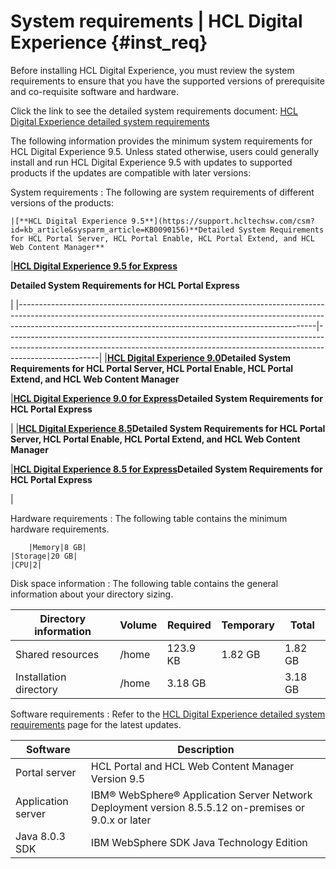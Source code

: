 # System requirements \| HCL Digital Experience {#inst_req}

Before installing HCL Digital Experience, you must review the system requirements to ensure that you have the supported versions of prerequisite and co-requisite software and hardware.

Click the link to see the detailed system requirements document: [HCL Digital Experience detailed system requirements](https://support.hcltechsw.com/csm?id=kb_article&sysparm_article=KB0013514)

The following information provides the minimum system requirements for HCL Digital Experience 9.5. Unless stated otherwise, users could generally install and run HCL Digital Experience 9.5 with updates to supported products if the updates are compatible with later versions:

System requirements
:   The following are system requirements of different versions of the products:

    |[**HCL Digital Experience 9.5**](https://support.hcltechsw.com/csm?id=kb_article&sysparm_article=KB0090156)**Detailed System Requirements for HCL Portal Server, HCL Portal Enable, HCL Portal Extend, and HCL Web Content Manager**

|[**HCL Digital Experience 9.5 for Express**](https://support.hcltechsw.com/csm?id=kb_article&sysparm_article=KB0089062)

 **Detailed System Requirements for HCL Portal Express**

|
    |--------------------------------------------------------------------------------------------------------------------------------------------------------------------------------------------------------------------------------------|-----------------------------------------------------------------------------------------------------------------------------------------------------------------------------------|
    |[**HCL Digital Experience 9.0**](https://support.hcltechsw.com/csm?id=kb_article&sysparm_article=KB0090264)**Detailed System Requirements for HCL Portal Server, HCL Portal Enable, HCL Portal Extend, and HCL Web Content Manager**

|[**HCL Digital Experience 9.0 for Express**](https://support.hcltechsw.com/csm?id=kb_article&sysparm_article=KB0089983)**Detailed System Requirements for HCL Portal Express**

|
    |[**HCL Digital Experience 8.5**](https://support.hcltechsw.com/csm?id=kb_article&sysparm_article=KB0089871)**Detailed System Requirements for HCL Portal Server, HCL Portal Enable, HCL Portal Extend, and HCL Web Content Manager**

|[**HCL Digital Experience 8.5 for Express**](https://support.hcltechsw.com/csm?id=kb_article&sysparm_article=KB0090052)**Detailed System Requirements for HCL Portal Express**

|

Hardware requirements
:   The following table contains the minimum hardware requirements.

        |Memory|8 GB|
    |Storage|20 GB|
    |CPU|2|

Disk space information
:   The following table contains the general information about your directory sizing.

|Directory information|Volume|Required|Temporary|Total|
|---------------------|------|--------|---------|-----|
|Shared resources|/home|123.9 KB|1.82 GB|1.82 GB|
|Installation directory|/home|3.18 GB| |3.18 GB|

Software requirements
:   Refer to the [HCL Digital Experience detailed system requirements](https://support.hcltechsw.com/csm?id=kb_article&sysparm_article=KB0013514) page for the latest updates.

|Software|Description|
|--------|-----------|
|Portal server|HCL Portal and HCL Web Content Manager Version 9.5|
|Application server|IBM® WebSphere® Application Server Network Deployment version 8.5.5.12 on-premises or 9.0.x or later|
|Java 8.0.3 SDK|IBM WebSphere SDK Java Technology Edition|


